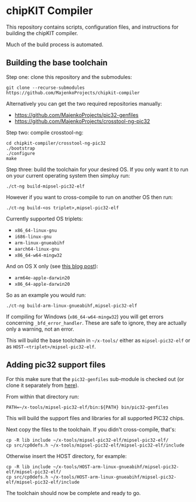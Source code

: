 chipKIT Compiler
================

This repository contains scripts, configuration files, and instructions for
building the chipKIT compiler.

Much of the build process is automated.

Building the base toolchain
---------------------------

Step one: clone this repository and the submodules:

```
git clone --recurse-submodules https://github.com/MajenkoProjects/chipkit-compiler
```

Alternatively you can get the two required repositories manually:

* https://github.com/MajenkoProjects/pic32-genfiles
* https://github.com/MajenkoProjects/crosstool-ng-pic32

Step two: compile crosstool-ng:

```
cd chipkit-compiler/crosstool-ng-pic32
./bootstrap
./configure
make
```

Step three: build the toolchain for your desired OS. If you only want it to run on your current
operating system then simpluy run:

```
./ct-ng build-mipsel-pic32-elf
```

However if you want to cross-compile to run on another OS then run:

```
./ct-ng build-<os triplet>,mipsel-pic32-elf
```

Currently supported OS triplets: 

* `x86_64-linux-gnu`
* `i686-linux-gnu`
* `arm-linux-gnueabihf`
* `aarch64-linux-gnu`
* `x86_64-w64-mingw32`

And on OS X only (see [this blog post](https://majenko.co.uk/blog/how-i-cross-compile-fat-binary-cross-compiler-os-x-big-sur)):

* `arm64e-apple-darwin20`
* `x86_64-apple-darwin20`

So as an example you would run:

```
./ct-ng build-arm-linux-gnueabihf,mipsel-pic32-elf
```

If compiling for Windows (`x86_64-w64-mingw32`) you will get errors concerning `_bfd_error_handler`. These are safe to ignore, they
are actually only a warning, not an error. 

This will build the base toolchain in `~/x-tools/` either as `mipsel-pic32-elf` or as `HOST-<triplet>/mipsel-pic32-elf`.

Adding pic32 support files
--------------------------

For this make sure that the `pic32-genfiles` sub-module is checked out (or
clone it separately from [here](https://github.com/MajenkoProjects/pic32-genfiles)).

From within that directory run:

```
PATH=~/x-tools/mipsel-pic32-elf/bin:${PATH} bin/pic32-genfiles
```

This will build the support files and libraries for all supported PIC32 chips.

Next copy the files to the toolchain. If you didn't cross-compile, that's:

```
cp -R lib include ~/x-tools/mipsel-pic32-elf/mipsel-pic32-elf/
cp src/cp0defs.h ~/x-tools/mipsel-pic32-elf/mipsel-pic32-elf/include
```

Otherwise insert the HOST directory, for example:

```
cp -R lib include ~/x-tools/HOST-arm-linux-gnueabihf/mipsel-pic32-elf/mipsel-pic32-elf/
cp src/cp0defs.h ~/x-tools/HOST-arm-linux-gnueabihf/mipsel-pic32-elf/mipsel-pic32-elf/include
```

The toolchain should now be complete and ready to go.
